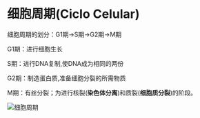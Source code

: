 # 细胞周期(Ciclo Celular)

 细胞周期的划分：G1期→S期→G2期→M期

G1期：进行细胞生长

S期：进行DNA复制,使DNA成为相同的两份

G2期：制造蛋白质,准备细胞分裂的所需物质

M期：有丝分裂；为进行核裂(**染色体分离**)和质裂(**细胞质分裂**)的阶段。   

<img title="细胞周期" src="file:///C:/Minecarft/学习/Notes/Biology/Genetics/img/ciclo_celular.png" alt="细胞周期">
